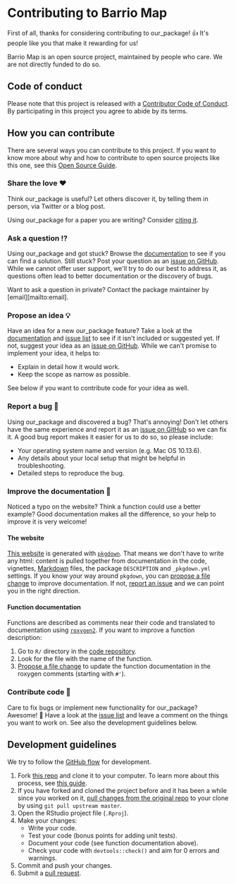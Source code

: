 # Contributing to Barrio Map

First of all, thanks for considering contributing to our_package! 👍 It's people like you that make it rewarding for us!

Barrio Map is an open source project, maintained by people who care. We are not directly funded to do so.

[repo]: https://github.com/our_org/our_package
[issues]: https://github.com/our_org/our_package/issues
[new_issue]: https://github.com/our_org/our_package/issues/new
[website]: https://our_org.github.io/our_package
[citation]: https://our_org.github.io/our_package/authors.html
[email]: mailto:maintainer_email

## Code of conduct

Please note that this project is released with a [Contributor Code of Conduct](CODE_OF_CONDUCT.md). By participating in this project you agree to abide by its terms.

## How you can contribute

There are several ways you can contribute to this project. If you want to know more about why and how to contribute to open source projects like this one, see this [Open Source Guide](https://opensource.guide/how-to-contribute/).

### Share the love ❤️

Think our_package is useful? Let others discover it, by telling them in person, via Twitter or a blog post.

Using our_package for a paper you are writing? Consider [citing it][citation].

### Ask a question ⁉️

Using our_package and got stuck? Browse the [documentation][website] to see if you can find a solution. Still stuck? Post your question as an [issue on GitHub][new_issue]. While we cannot offer user support, we'll try to do our best to address it, as questions often lead to better documentation or the discovery of bugs.

Want to ask a question in private? Contact the package maintainer by [email][mailto:email].

### Propose an idea 💡

Have an idea for a new our_package feature? Take a look at the [documentation][website] and [issue list][issues] to see if it isn't included or suggested yet. If not, suggest your idea as an [issue on GitHub][new_issue]. While we can't promise to implement your idea, it helps to:

* Explain in detail how it would work.
* Keep the scope as narrow as possible.

See below if you want to contribute code for your idea as well.

### Report a bug 🐛

Using our_package and discovered a bug? That's annoying! Don't let others have the same experience and report it as an [issue on GitHub][new_issue] so we can fix it. A good bug report makes it easier for us to do so, so please include:

* Your operating system name and version (e.g. Mac OS 10.13.6).
* Any details about your local setup that might be helpful in troubleshooting.
* Detailed steps to reproduce the bug.

### Improve the documentation 📖

Noticed a typo on the website? Think a function could use a better example? Good documentation makes all the difference, so your help to improve it is very welcome!

#### The website

[This website][website] is generated with [`pkgdown`](http://pkgdown.r-lib.org/). That means we don't have to write any html: content is pulled together from documentation in the code, vignettes, [Markdown](https://guides.github.com/features/mastering-markdown/) files, the package `DESCRIPTION` and `_pkgdown.yml` settings. If you know your way around `pkgdown`, you can [propose a file change](https://help.github.com/articles/editing-files-in-another-user-s-repository/) to improve documentation. If not, [report an issue][new_issue] and we can point you in the right direction.

#### Function documentation

Functions are described as comments near their code and translated to documentation using [`roxygen2`](https://klutometis.github.io/roxygen/). If you want to improve a function description:

1. Go to `R/` directory in the [code repository][repo].
2. Look for the file with the name of the function.
3. [Propose a file change](https://help.github.com/articles/editing-files-in-another-user-s-repository/) to update the function documentation in the roxygen comments (starting with `#'`).

### Contribute code 📝

Care to fix bugs or implement new functionality for our_package? Awesome! 👏 Have a look at the [issue list][issues] and leave a comment on the things you want to work on. See also the development guidelines below.

## Development guidelines

We try to follow the [GitHub flow](https://guides.github.com/introduction/flow/) for development.

1. Fork [this repo][repo] and clone it to your computer. To learn more about this process, see [this guide](https://guides.github.com/activities/forking/).
2. If you have forked and cloned the project before and it has been a while since you worked on it, [pull changes from the original repo](https://help.github.com/articles/merging-an-upstream-repository-into-your-fork/) to your clone by using `git pull upstream master`.
3. Open the RStudio project file (`.Rproj`).
4. Make your changes:
    * Write your code.
    * Test your code (bonus points for adding unit tests).
    * Document your code (see function documentation above).
    * Check your code with `devtools::check()` and aim for 0 errors and warnings.
5. Commit and push your changes.
6. Submit a [pull request](https://guides.github.com/activities/forking/#making-a-pull-request).
